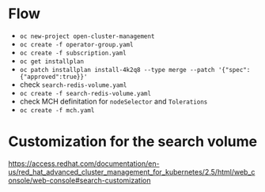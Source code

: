 # Flow

- `oc new-project open-cluster-management`
- `oc create -f operator-group.yaml`
- `oc create -f subscription.yaml`
- `oc get installplan`
- `oc patch installplan install-4k2q8 --type merge --patch '{"spec":{"approved":true}}' `
- check `search-redis-volume.yaml`
- `oc create -f search-redis-volume.yaml`
- check MCH definitation for `nodeSelector` and `Tolerations`
- `oc create -f mch.yaml`

# Customization for the search volume
https://access.redhat.com/documentation/en-us/red_hat_advanced_cluster_management_for_kubernetes/2.5/html/web_console/web-console#search-customization
